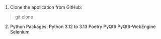 1. Clone the application from GitHub:
> git clone 


2. Python Packages:
    Python 3.12 to 3.13
    Poetry
    PyQt6
    PyQt6-WebEngine
    Selenium

